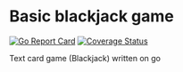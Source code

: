 # Basic blackjack game

[![Go Report Card](https://goreportcard.com/badge/github.com/romanpravda/card-game)](https://goreportcard.com/report/github.com/romanpravda/card-game)
[![Coverage Status](https://coveralls.io/repos/github/romanpravda/card-game/badge.svg)](https://coveralls.io/github/romanpravda/card-game)

Text card game (Blackjack) written on go
